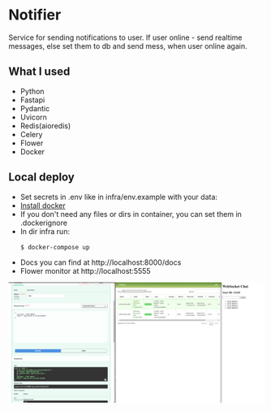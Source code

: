 # Notifier

Service for sending notifications to user. If user online - send realtime messages,
else set them to db and send mess, when user online again.


## What I used

- Python
- Fastapi
- Pydantic
- Uvicorn
- Redis(aioredis)
- Celery
- Flower
- Docker

## Local deploy

+ Set secrets in .env like in infra/env.example with your data:
+ [Install docker ](https://docs.docker.com/get-docker/)
+ If you don't need any files or dirs in container, you can set them in .dockerignore
+ In dir infra run:
    ```sh
    $ docker-compose up
    ```
+ Docs you can find at http://localhost:8000/docs
+ Flower monitor at http://localhost:5555

<img src="image_scrin(2022-03-03T16-22-22).png"/>

